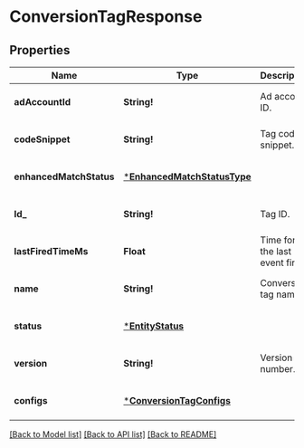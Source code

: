 # ConversionTagResponse

## Properties
Name | Type | Description | Notes
------------ | ------------- | ------------- | -------------
**adAccountId** | **String!** | Ad account ID. | [optional] [default to null]
**codeSnippet** | **String!** | Tag code snippet. | [optional] [default to null]
**enhancedMatchStatus** | [***EnhancedMatchStatusType**](EnhancedMatchStatusType.md) |  | [optional] [default to null]
**Id_** | **String!** | Tag ID. | [optional] [default to null]
**lastFiredTimeMs** | **Float** | Time for the last event fired. | [optional] [default to null]
**name** | **String!** | Conversion tag name. | [optional] [default to null]
**status** | [***EntityStatus**](EntityStatus.md) |  | [optional] [default to null]
**version** | **String!** | Version number. | [optional] [default to null]
**configs** | [***ConversionTagConfigs**](ConversionTagConfigs.md) |  | [optional] [default to null]

[[Back to Model list]](../README.md#documentation-for-models) [[Back to API list]](../README.md#documentation-for-api-endpoints) [[Back to README]](../README.md)



